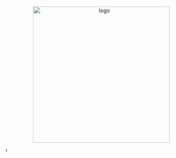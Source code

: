 #  
<p align="center">
  <img width="360" src="https://i.imgur.com/dfDpz4I.png" alt="logo">
</p>

<p align "center">
  <img width="10" src="https://img.shields.io/badge/language-lua-blue?style=plastic&logo=lua" alt="lua"> 
</p>
